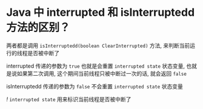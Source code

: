 # Java 中 interrupted 和 isInterruptedd 方法的区别？

两者都是调用 `isInterruptedd(boolean ClearInterrupted)` 方法, 来判断当前运行的线程是否被中断了

interrupted 传递的参数为 `true` 也就是会重置 `interrupted state` 状态变量, 也就是说如果第二次调用, 这个期间当前线程只被中断过一次的话, 就会返回 `false`

isInterruptedd 传递的参数为 `false` 不会重置 `interrupted state` 状态变量

*!* `interrupted state` 用来标识当前线程是否被中断了
